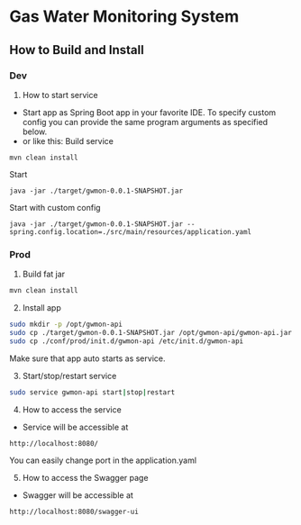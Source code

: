 
# Gas Water Monitoring System

## How to Build and Install 

### Dev
1. How to start service
- Start app as Spring Boot app in your favorite IDE.
To specify custom config you can provide the same program arguments as specified below.
- or like this:
Build service
```
mvn clean install
```
Start
```
java -jar ./target/gwmon-0.0.1-SNAPSHOT.jar
```
Start with custom config
```
java -jar ./target/gwmon-0.0.1-SNAPSHOT.jar --spring.config.location=./src/main/resources/application.yaml
```
 
### Prod
1. Build fat jar
```bash
mvn clean install 
```
2. Install app 
```bash
sudo mkdir -p /opt/gwmon-api
sudo cp ./target/gwmon-0.0.1-SNAPSHOT.jar /opt/gwmon-api/gwmon-api.jar && sudo chmod +x /opt/gwmon-api/gwmon-api.jar
sudo cp ./conf/prod/init.d/gwmon-api /etc/init.d/gwmon-api  
``` 
Make sure that app auto starts as service.

3. Start/stop/restart service
```bash
sudo service gwmon-api start|stop|restart
```
4. How to access the service 
- Service will be accessible at
```
http://localhost:8080/
```
You can easily change port in the application.yaml

5. How to access the Swagger page
- Swagger will be accessible at
```
http://localhost:8080/swagger-ui
```


